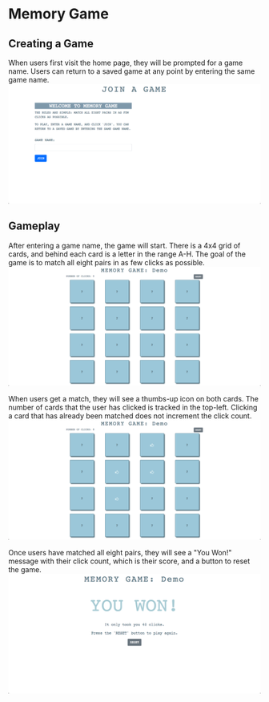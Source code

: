 # Memory Game

## Creating a Game
When users first visit the home page, they will be prompted for a game name. 
Users can return to a saved game at any point by entering the same game name. 
![homepage](screenshots/homepage.png)


## Gameplay
After entering a game name, the game will start. There is a 4x4 grid of cards, 
and behind each card is a letter in the range A-H. The goal of the game is to 
match all eight pairs in as few clicks as possible. 
![new game](screenshots/new-game.png)

When users get a match, they will see a thumbs-up icon on both cards. The 
number of cards that the user has clicked is tracked in the top-left. Clicking 
a card that has already been matched does not increment the click count. 
![mid game](screenshots/mid-game.png)

Once users have matched all eight pairs, they will see a "You Won!" message 
with their click count, which is their score, and a button to reset the game. 
![winner page](screenshots/winner.png)
